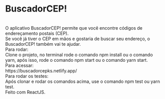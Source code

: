 <h1>BuscadorCEP!</h1>
<br/>
O aplicativo BuscadorCEP! permite que você encontre códigos de
endereçamento postais (CEP).
<br />
Se você já tiver o CEP em mãos e gostaria de buscar seu endereço, o
BuscadorCEP! também vai te ajudar.
<br />
Para rodar:
<br/>
Clone o projeto, no terminal rode o comando npm install ou o comando yarn, após isso, rode o comando npm start ou o comando yarn start.
<br/>
Para acessar:
<br/>
https://buscadorcepks.netlify.app/
<br/>
Para rodar os testes:
<br/>
Após clonar e rodar os comandos acima, use o comando npm test ou yarn test.
<br />
Feito com ReactJS.
